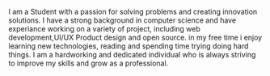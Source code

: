 I am a Student with a passion for solving
problems and creating innovation solutions. I
have a strong background in computer science
and have experiance working on a variety of project,
including web development,UI/UX Product design and open 
source. in my free time i enjoy learning new technologies,
reading and spending time trying doing hard things. I am
a hardworking and dedicated individual who is always
striving to improve my skills and grow as a professional.

<!---
Umarcomrd/Umarcomrd is a ✨ special ✨ repository because its `README.md` (this file) appears on your GitHub profile.
You can click the Preview link to take a look at your changes
--->

